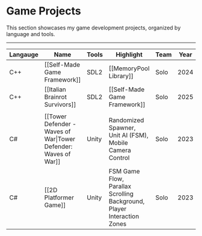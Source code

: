# **Game Projects**

This section showcases my game development projects, organized by language and tools.

---

| **Langauge** | **Name**                                                        | **Tools** | **Highlight**                                                              | **Team** | **Year** |
| ------------ | --------------------------------------------------------------- | --------- | -------------------------------------------------------------------------- | -------- | -------- |
| C++          | [[Self-Made Game Framework]]                                    | SDL2      | [[MemoryPool Library]]                                                     | Solo     | 2024     |
| C++          | [[Italian Brainrot Survivors]]                                  | SDL2      | [[Self-Made Game Framework]]                                               | Solo     | 2025     |
|              |                                                                 |           |                                                                            |          |          |
| C#           | [[Tower Defender - Waves of War\|Tower Defender: Waves of War]] | Unity     | Randomized Spawner, <br>Unit AI (FSM), <br>Mobile Camera Control           | Solo     | 2023     |
| C#           | [[2D Platformer Game]]                                          | Unity     | FSM Game Flow, <br>Parallax Scrolling Background, Player Interaction Zones | Solo     | 2023     |
